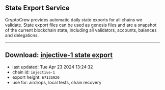 ## State Export Service
CryptoCrew provides automatic daily state exports for all chains we validate. State export files can be used as genesis files and are a snapshot of the current blockchain state, including all validators, accounts, balances and delegations.

---
**Download: [injective-1 state export](https://dl-eu2.ccvalidators.com/SERVICE/injective/injective-1_export_67135920.json)**
---

- last updated: Tue Apr 23 2024 13:24:32
- chain id: `injective-1`
- export height: `67135920`
- use for: airdrops, local tests, chain recovery

